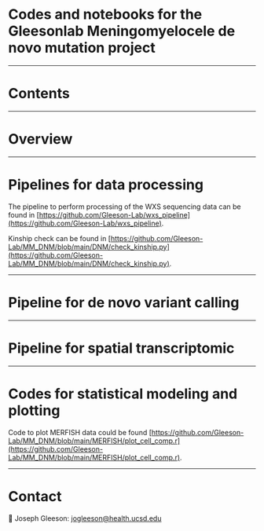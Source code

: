 # Codes and notebooks for the Gleesonlab Meningomyelocele de novo mutation project

-------------------------------------

# Contents

-------------------------------------

# Overview

-------------------------------------

# Pipelines for data processing

The pipeline to perform processing of the WXS sequencing data can be found in [https://github.com/Gleeson-Lab/wxs_pipeline](https://github.com/Gleeson-Lab/wxs_pipeline).

Kinship check can be found in [https://github.com/Gleeson-Lab/MM_DNM/blob/main/DNM/check_kinship.py](https://github.com/Gleeson-Lab/MM_DNM/blob/main/DNM/check_kinship.py).

-------------------------------------

# Pipeline for de novo variant calling

-------------------------------------

# Pipeline for spatial transcriptomic

-------------------------------------

# Codes for statistical modeling and plotting

Code to plot MERFISH data could be found [https://github.com/Gleeson-Lab/MM_DNM/blob/main/MERFISH/plot_cell_comp.r](https://github.com/Gleeson-Lab/MM_DNM/blob/main/MERFISH/plot_cell_comp.r).

-------------------------------------

# Contact

:email: Joseph Gleeson: [jogleeson@health.ucsd.edu](mailto:jogleeson@health.ucsd.edu) 
